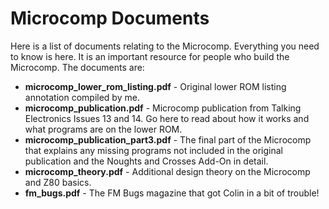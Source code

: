 # Microcomp Documents

Here is a list of documents relating to the Microcomp.  Everything you need to know is here.  It is an important resource for people who build the Microcomp.  The documents are:

* __microcomp_lower_rom_listing.pdf__ - Original lower ROM listing annotation compiled by me.
* __microcomp_publication.pdf__ - Microcomp publication from Talking Electronics Issues 13 and 14.  Go here to read about how it works and what programs are on the lower ROM.
* __microcomp_publication_part3.pdf__ - The final part of the Microcomp that explains any missing programs not included in the original publication and the Noughts and Crosses Add-On in detail.
* __microcomp_theory.pdf__ - Additional design theory on the Microcomp and Z80 basics.
* __fm_bugs.pdf__ - The FM Bugs magazine that got Colin in a bit of trouble!
